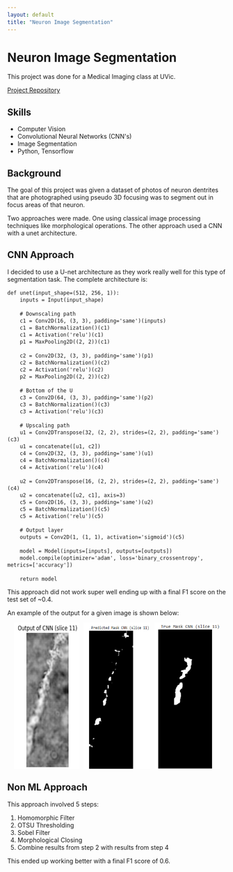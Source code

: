 ```yaml
---
layout: default
title: "Neuron Image Segmentation"
---
```


# Neuron Image Segmentation

This project was done for a Medical Imaging class at UVic. 

[Project Repository](https://github.com/aidanmacnichol/image_segmentation)

## Skills

- Computer Vision
- Convolutional Neural Networks (CNN's)
- Image Segmentation 
- Python, Tensorflow

## Background
The goal of this project was given a dataset of photos of neuron dentrites that are photographed using pseudo 3D focusing was to segment out in focus areas of that neuron. 

Two approaches were made. One using classical image processing techniques like morphological operations. The other approach used a CNN with a unet architecture. 

## CNN Approach
I decided to use a U-net architecture as they work really well for this type of segmentation task. The complete architecture is: 


    def unet(input_shape=(512, 256, 1)):
        inputs = Input(input_shape)

        # Downscaling path
        c1 = Conv2D(16, (3, 3), padding='same')(inputs)
        c1 = BatchNormalization()(c1)
        c1 = Activation('relu')(c1)
        p1 = MaxPooling2D((2, 2))(c1)

        c2 = Conv2D(32, (3, 3), padding='same')(p1)
        c2 = BatchNormalization()(c2)
        c2 = Activation('relu')(c2)
        p2 = MaxPooling2D((2, 2))(c2)

        # Bottom of the U
        c3 = Conv2D(64, (3, 3), padding='same')(p2)
        c3 = BatchNormalization()(c3)
        c3 = Activation('relu')(c3)

        # Upscaling path
        u1 = Conv2DTranspose(32, (2, 2), strides=(2, 2), padding='same')(c3)
        u1 = concatenate([u1, c2])
        c4 = Conv2D(32, (3, 3), padding='same')(u1)
        c4 = BatchNormalization()(c4)
        c4 = Activation('relu')(c4)

        u2 = Conv2DTranspose(16, (2, 2), strides=(2, 2), padding='same')(c4)
        u2 = concatenate([u2, c1], axis=3)
        c5 = Conv2D(16, (3, 3), padding='same')(u2)
        c5 = BatchNormalization()(c5)
        c5 = Activation('relu')(c5)

        # Output layer
        outputs = Conv2D(1, (1, 1), activation='sigmoid')(c5)

        model = Model(inputs=[inputs], outputs=[outputs])
        model.compile(optimizer='adam', loss='binary_crossentropy', metrics=['accuracy'])

        return model

This approach did not work super well ending up with a final F1 score on the test set of ~0.4.

An example of the output for a given image is shown below: 

<div style="display: flex; justify-content: center; gap: 10px;">
    <img src="/assets/images/dendrite.png" alt="Dendrite" style="width: 30%;">
    <img src="/assets/images/predMask.png" alt="Predicted Mask" style="width: 30%;">
    <img src="/assets/images/trueMask.png" alt="True Mask" style="width: 30%;">
</div>

## Non ML Approach 

This approach involved 5 steps: 

1. Homomorphic Filter
2. OTSU Thresholding
3. Sobel Filter
4. Morphological Closing
5. Combine results from step 2 with results from step 4

This ended up working better with a final F1 score of 0.6. 
